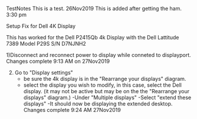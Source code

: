 TestNotes
This is a test.  26Nov2019
This is added after getting the ham. 3:30 pm

Setup Fix for Dell 4K Display

This has worked for the Dell P2415Qb 4k Display with the Dell Lattitude 7389  Model P29S  S/N D7NJNH2

1)Disconnect and reconnect power to display while conneted to displayport.  Changes complete 9:13 AM on 27Nov2019

2) Go to "Display settings"
     - be sure the 4k display is in the "Rearrange your displays" diagram.
     - select the display you wish to modify, in this case, select the Dell display. (it may not be active but may be on the the "Rearrange your displays" diagram.)
     -Under "Multiple displays"
          -Select "extend these displays"
          -It should now be displaying the extended desktop.  Changes complete 9:24 AM 27Nov2019
          